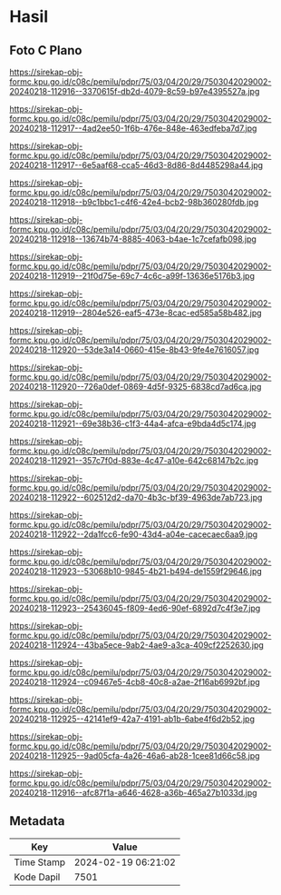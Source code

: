 # Hasil

## Foto C Plano

https://sirekap-obj-formc.kpu.go.id/c08c/pemilu/pdpr/75/03/04/20/29/7503042029002-20240218-112916--3370615f-db2d-4079-8c59-b97e4395527a.jpg

https://sirekap-obj-formc.kpu.go.id/c08c/pemilu/pdpr/75/03/04/20/29/7503042029002-20240218-112917--4ad2ee50-1f6b-476e-848e-463edfeba7d7.jpg

https://sirekap-obj-formc.kpu.go.id/c08c/pemilu/pdpr/75/03/04/20/29/7503042029002-20240218-112917--6e5aaf68-cca5-46d3-8d86-8d4485298a44.jpg

https://sirekap-obj-formc.kpu.go.id/c08c/pemilu/pdpr/75/03/04/20/29/7503042029002-20240218-112918--b9c1bbc1-c4f6-42e4-bcb2-98b360280fdb.jpg

https://sirekap-obj-formc.kpu.go.id/c08c/pemilu/pdpr/75/03/04/20/29/7503042029002-20240218-112918--13674b74-8885-4063-b4ae-1c7cefafb098.jpg

https://sirekap-obj-formc.kpu.go.id/c08c/pemilu/pdpr/75/03/04/20/29/7503042029002-20240218-112919--21f0d75e-69c7-4c6c-a99f-13636e5176b3.jpg

https://sirekap-obj-formc.kpu.go.id/c08c/pemilu/pdpr/75/03/04/20/29/7503042029002-20240218-112919--2804e526-eaf5-473e-8cac-ed585a58b482.jpg

https://sirekap-obj-formc.kpu.go.id/c08c/pemilu/pdpr/75/03/04/20/29/7503042029002-20240218-112920--53de3a14-0660-415e-8b43-9fe4e7616057.jpg

https://sirekap-obj-formc.kpu.go.id/c08c/pemilu/pdpr/75/03/04/20/29/7503042029002-20240218-112920--726a0def-0869-4d5f-9325-6838cd7ad6ca.jpg

https://sirekap-obj-formc.kpu.go.id/c08c/pemilu/pdpr/75/03/04/20/29/7503042029002-20240218-112921--69e38b36-c1f3-44a4-afca-e9bda4d5c174.jpg

https://sirekap-obj-formc.kpu.go.id/c08c/pemilu/pdpr/75/03/04/20/29/7503042029002-20240218-112921--357c7f0d-883e-4c47-a10e-642c68147b2c.jpg

https://sirekap-obj-formc.kpu.go.id/c08c/pemilu/pdpr/75/03/04/20/29/7503042029002-20240218-112922--602512d2-da70-4b3c-bf39-4963de7ab723.jpg

https://sirekap-obj-formc.kpu.go.id/c08c/pemilu/pdpr/75/03/04/20/29/7503042029002-20240218-112922--2da1fcc6-fe90-43d4-a04e-cacecaec6aa9.jpg

https://sirekap-obj-formc.kpu.go.id/c08c/pemilu/pdpr/75/03/04/20/29/7503042029002-20240218-112923--53068b10-9845-4b21-b494-de1559f29646.jpg

https://sirekap-obj-formc.kpu.go.id/c08c/pemilu/pdpr/75/03/04/20/29/7503042029002-20240218-112923--25436045-f809-4ed6-90ef-6892d7c4f3e7.jpg

https://sirekap-obj-formc.kpu.go.id/c08c/pemilu/pdpr/75/03/04/20/29/7503042029002-20240218-112924--43ba5ece-9ab2-4ae9-a3ca-409cf2252630.jpg

https://sirekap-obj-formc.kpu.go.id/c08c/pemilu/pdpr/75/03/04/20/29/7503042029002-20240218-112924--c09467e5-4cb8-40c8-a2ae-2f16ab6992bf.jpg

https://sirekap-obj-formc.kpu.go.id/c08c/pemilu/pdpr/75/03/04/20/29/7503042029002-20240218-112925--42141ef9-42a7-4191-ab1b-6abe4f6d2b52.jpg

https://sirekap-obj-formc.kpu.go.id/c08c/pemilu/pdpr/75/03/04/20/29/7503042029002-20240218-112925--9ad05cfa-4a26-46a6-ab28-1cee81d66c58.jpg

https://sirekap-obj-formc.kpu.go.id/c08c/pemilu/pdpr/75/03/04/20/29/7503042029002-20240218-112916--afc87f1a-a646-4628-a36b-465a27b1033d.jpg


## Metadata

| Key        | Value               |
| ---------- | ------------------- |
| Time Stamp | 2024-02-19 06:21:02 |
| Kode Dapil | 7501                |



